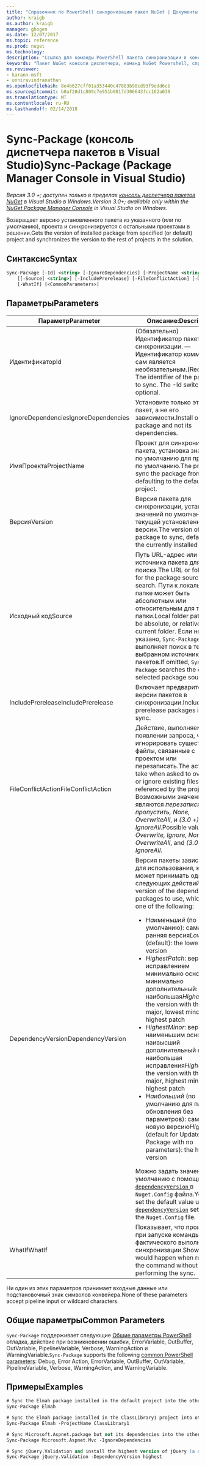 ```yaml
---
title: "Справочник по PowerShell синхронизации пакет NuGet | Документы Microsoft"
author: kraigb
ms.author: kraigb
manager: ghogen
ms.date: 12/07/2017
ms.topic: reference
ms.prod: nuget
ms.technology: 
description: "Ссылка для команды PowerShell пакета синхронизации в консоли диспетчера пакетов NuGet в Visual Studio."
keywords: "Пакет NuGet консоли диспетчера, команд NuGet Powershell, справочник по NuGet Powershell, пакета синхронизации"
ms.reviewer:
- karann-msft
- unniravindranathan
ms.openlocfilehash: 8e4b627cff01a353440c47883b98cd93f9edd6cb
ms.sourcegitcommit: b0af28d1c809c7e951b0817d306643fcc162a030
ms.translationtype: MT
ms.contentlocale: ru-RU
ms.lasthandoff: 02/14/2018
---
```

# <a name="sync-package-package-manager-console-in-visual-studio"></a><span data-ttu-id="9c964-104">Sync-Package (консоль диспетчера пакетов в Visual Studio)</span><span class="sxs-lookup"><span data-stu-id="9c964-104">Sync-Package (Package Manager Console in Visual Studio)</span></span>

<span data-ttu-id="9c964-105">*Версия 3.0 +; доступен только в пределах [консоль диспетчера пакетов NuGet](package-manager-console.md) в Visual Studio в Windows.*</span><span class="sxs-lookup"><span data-stu-id="9c964-105">*Version 3.0+; available only within the [NuGet Package Manager Console](package-manager-console.md) in Visual Studio on Windows.*</span></span>

<span data-ttu-id="9c964-106">Возвращает версию установленного пакета из указанного (или по умолчанию), проекта и синхронизируется с остальными проектами в решении.</span><span class="sxs-lookup"><span data-stu-id="9c964-106">Gets the version of installed package from specified (or default) project and synchronizes the version to the rest of projects in the solution.</span></span>

## <a name="syntax"></a><span data-ttu-id="9c964-107">Синтаксис</span><span class="sxs-lookup"><span data-stu-id="9c964-107">Syntax</span></span>

```ps
Sync-Package [-Id] <string> [-IgnoreDependencies] [-ProjectName <string>] [[-Version] <string>]
    [[-Source] <string>] [-IncludePrerelease] [-FileConflictAction] [-DependencyVersion]
    [-WhatIf] [<CommonParameters>]
```

## <a name="parameters"></a><span data-ttu-id="9c964-108">Параметры</span><span class="sxs-lookup"><span data-stu-id="9c964-108">Parameters</span></span>

| <span data-ttu-id="9c964-109">Параметр</span><span class="sxs-lookup"><span data-stu-id="9c964-109">Parameter</span></span> | <span data-ttu-id="9c964-110">Описание:</span><span class="sxs-lookup"><span data-stu-id="9c964-110">Description</span></span> |
| --- | --- |
| <span data-ttu-id="9c964-111">Идентификатор</span><span class="sxs-lookup"><span data-stu-id="9c964-111">Id</span></span> | <span data-ttu-id="9c964-112">(Обязательно) Идентификатор пакета для синхронизации. — Идентификатор коммутатора сам является необязательным.</span><span class="sxs-lookup"><span data-stu-id="9c964-112">(Required) The identifier of the package to sync. The -Id switch itself is optional.</span></span> |
| <span data-ttu-id="9c964-113">IgnoreDependencies</span><span class="sxs-lookup"><span data-stu-id="9c964-113">IgnoreDependencies</span></span> | <span data-ttu-id="9c964-114">Установите только этот пакет, а не его зависимости.</span><span class="sxs-lookup"><span data-stu-id="9c964-114">Install only this package and not its dependencies.</span></span> |
| <span data-ttu-id="9c964-115">ИмяПроекта</span><span class="sxs-lookup"><span data-stu-id="9c964-115">ProjectName</span></span> | <span data-ttu-id="9c964-116">Проект для синхронизации пакета, установка значений по умолчанию для проекта по умолчанию.</span><span class="sxs-lookup"><span data-stu-id="9c964-116">The project to sync the package from, defaulting to the default  project.</span></span> |
| <span data-ttu-id="9c964-117">Версия</span><span class="sxs-lookup"><span data-stu-id="9c964-117">Version</span></span> | <span data-ttu-id="9c964-118">Версия пакета для синхронизации, установка значений по умолчанию для текущей установленной версии.</span><span class="sxs-lookup"><span data-stu-id="9c964-118">The version of the package to sync, defaulting to the currently installed version.</span></span> |
| <span data-ttu-id="9c964-119">Исходный код</span><span class="sxs-lookup"><span data-stu-id="9c964-119">Source</span></span> | <span data-ttu-id="9c964-120">Путь URL-адрес или папку источника пакета для поиска.</span><span class="sxs-lookup"><span data-stu-id="9c964-120">The URL or folder path for the package source to search.</span></span> <span data-ttu-id="9c964-121">Пути к локальной папке может быть абсолютным или относительным для текущей папки.</span><span class="sxs-lookup"><span data-stu-id="9c964-121">Local folder paths can be absolute, or relative to the current folder.</span></span> <span data-ttu-id="9c964-122">Если не указано, `Sync-Package` выполняет поиск в текущем выбранном источнике пакетов.</span><span class="sxs-lookup"><span data-stu-id="9c964-122">If omitted, `Sync-Package` searches the currently selected package source.</span></span> |
| <span data-ttu-id="9c964-123">IncludePrerelease</span><span class="sxs-lookup"><span data-stu-id="9c964-123">IncludePrerelease</span></span> | <span data-ttu-id="9c964-124">Включает предварительные версии пакетов в синхронизации.</span><span class="sxs-lookup"><span data-stu-id="9c964-124">Includes prerelease packages in the sync.</span></span> |
| <span data-ttu-id="9c964-125">FileConflictAction</span><span class="sxs-lookup"><span data-stu-id="9c964-125">FileConflictAction</span></span> | <span data-ttu-id="9c964-126">Действие, выполняемое при появлении запроса, чтобы игнорировать существующие файлы, связанные с проектом или перезаписать.</span><span class="sxs-lookup"><span data-stu-id="9c964-126">The action to take when asked to overwrite or ignore existing files referenced by the project.</span></span> <span data-ttu-id="9c964-127">Возможными значениями являются *перезаписи, пропустить, None, OverwriteAll*, и *(3.0 +)* *IgnoreAll*.</span><span class="sxs-lookup"><span data-stu-id="9c964-127">Possible values are *Overwrite, Ignore, None, OverwriteAll*, and *(3.0+)* *IgnoreAll*.</span></span> |
| <span data-ttu-id="9c964-128">DependencyVersion</span><span class="sxs-lookup"><span data-stu-id="9c964-128">DependencyVersion</span></span> | <span data-ttu-id="9c964-129">Версия пакеты зависимостей для использования, которые может принимать одно из следующих действий:</span><span class="sxs-lookup"><span data-stu-id="9c964-129">The version of the dependency packages to use, which can be one of the following:</span></span><br/><ul><li><span data-ttu-id="9c964-130">*Наименьший* (по умолчанию): самая ранняя версия</span><span class="sxs-lookup"><span data-stu-id="9c964-130">*Lowest* (default): the lowest version</span></span></li><li><span data-ttu-id="9c964-131">*HighestPatch*: версия с исправлением минимально основных минимально дополнительный: наибольшая</span><span class="sxs-lookup"><span data-stu-id="9c964-131">*HighestPatch*: the version with the lowest major, lowest minor, highest patch</span></span></li><li><span data-ttu-id="9c964-132">*HighestMinor*: версия с наименьшим основной, наивысший дополнительный номер: наибольшая исправления</span><span class="sxs-lookup"><span data-stu-id="9c964-132">*HighestMinor*: the version with the lowest major, highest minor, highest patch</span></span></li><li><span data-ttu-id="9c964-133">*Наибольший* (по умолчанию для пакета обновления без параметров): самую новую версию</span><span class="sxs-lookup"><span data-stu-id="9c964-133">*Highest* (default for Update-Package with no parameters): the highest version</span></span></li></ul><span data-ttu-id="9c964-134">Можно задать значение по умолчанию с помощью [ `dependencyVersion` ](../reference/nuget-config-file.md#config-section) в `Nuget.Config` файла.</span><span class="sxs-lookup"><span data-stu-id="9c964-134">You can set the default value using the [`dependencyVersion`](../reference/nuget-config-file.md#config-section) setting in the `Nuget.Config` file.</span></span> |
| <span data-ttu-id="9c964-135">WhatIf</span><span class="sxs-lookup"><span data-stu-id="9c964-135">WhatIf</span></span> | <span data-ttu-id="9c964-136">Показывает, что произойдет при запуске команды без фактического выполнения синхронизации.</span><span class="sxs-lookup"><span data-stu-id="9c964-136">Shows what would happen when running the command without actually performing the sync.</span></span> |

<span data-ttu-id="9c964-137">Ни один из этих параметров принимает входные данные или подстановочный знак символов конвейера.</span><span class="sxs-lookup"><span data-stu-id="9c964-137">None of these parameters accept pipeline input or wildcard characters.</span></span>

## <a name="common-parameters"></a><span data-ttu-id="9c964-138">Общие параметры</span><span class="sxs-lookup"><span data-stu-id="9c964-138">Common Parameters</span></span>

<span data-ttu-id="9c964-139">`Sync-Package` поддерживает следующие [Общие параметры PowerShell](http://go.microsoft.com/fwlink/?LinkID=113216): отладка, действие при возникновении ошибки, ErrorVariable, OutBuffer, OutVariable, PipelineVariable, Verbose, WarningAction и WarningVariable.</span><span class="sxs-lookup"><span data-stu-id="9c964-139">`Sync-Package` supports the following [common PowerShell parameters](http://go.microsoft.com/fwlink/?LinkID=113216): Debug, Error Action, ErrorVariable, OutBuffer, OutVariable, PipelineVariable, Verbose, WarningAction, and WarningVariable.</span></span>

## <a name="examples"></a><span data-ttu-id="9c964-140">Примеры</span><span class="sxs-lookup"><span data-stu-id="9c964-140">Examples</span></span>

```ps
# Sync the Elmah package installed in the default project into the other projects in the solution
Sync-Package Elmah

# Sync the Elmah package installed in the ClassLibrary1 project into other projects in the solution
Sync-Package Elmah -ProjectName ClassLibrary1

# Sync Microsoft.Aspnet.package but not its dependencies into the other projects in the solution
Sync-Package Microsoft.Aspnet.Mvc -IgnoreDependencies

# Sync jQuery.Validation and install the highest version of jQuery (a dependency) from the package source    
Sync-Package jQuery.Validation -DependencyVersion highest
```

